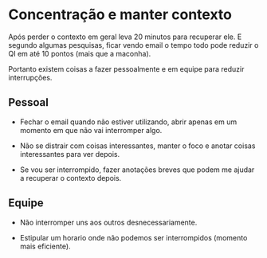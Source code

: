 # Concentração e manter contexto

Após perder o contexto em geral leva 20 minutos para recuperar ele. E segundo algumas pesquisas, ficar vendo email o tempo todo pode reduzir o QI em até 10 pontos (mais que a maconha).

Portanto existem coisas a fazer pessoalmente e em equipe para reduzir interrupções.

## Pessoal

* Fechar o email quando não estiver utilizando, abrir apenas em um momento em que não vai interromper algo.

* Não se distrair com coisas interessantes, manter o foco e anotar coisas interessantes para ver depois.

* Se vou ser interrompido, fazer anotações breves que podem me ajudar a recuperar o contexto depois.


## Equipe

* Não interromper uns aos outros desnecessariamente.

* Estipular um horario onde não podemos ser interrompidos (momento mais eficiente).
